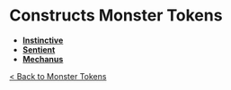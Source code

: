 # Constructs Monster Tokens
- **[Instinctive](https://github.com/acodcha/DnD5e/tree/main/tokens/monsters/constructs/instinctive)**
- **[Sentient](https://github.com/acodcha/DnD5e/tree/main/tokens/monsters/constructs/sentient)**
- **[Mechanus](https://github.com/acodcha/DnD5e/tree/main/tokens/monsters/constructs/mechanus)**

[< Back to Monster Tokens](../README.md#monster-tokens)

